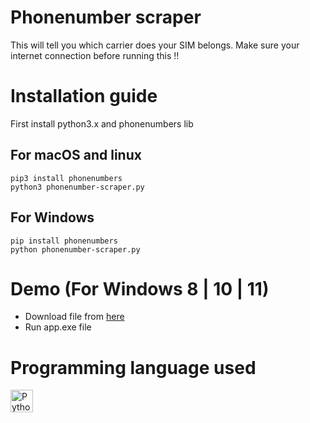 # Phonenumber scraper
This will tell you which carrier does your SIM belongs. Make sure your internet connection before running this !!

# Installation guide
First install python3.x and phonenumbers lib

## For macOS and linux
```
pip3 install phonenumbers
python3 phonenumber-scraper.py
```

## For Windows
```
pip install phonenumbers
python phonenumber-scraper.py
```
# Demo (For Windows 8 | 10 | 11)
* Download file from [here](http://github.com/abhineetraj1/phonenumber-scraper/raw/main/app.exe)
* Run app.exe file

# Programming language used
<a href="https://www.python.org/" target="_blank" rel="noreferrer"><img src="https://raw.githubusercontent.com/danielcranney/readme-generator/main/public/icons/skills/python-colored.svg" width="36" height="36" alt="Python" /></a>
